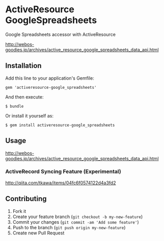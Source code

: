 # ActiveResource GoogleSpreadsheets

Google Spreadsheets accessor with ActiveResource

http://webos-goodies.jp/archives/active_resource_google_spreadsheets_data_api.html

## Installation

Add this line to your application's Gemfile:

    gem 'activeresource-google_spreadsheets'

And then execute:

    $ bundle

Or install it yourself as:

    $ gem install activeresource-google_spreadsheets

## Usage

http://webos-goodies.jp/archives/active_resource_google_spreadsheets_data_api.html

### ActiveRecord Syncing Feature (Experimental)

http://qiita.com/tkawa/items/04fc6f0574122d4a3fd2

## Contributing

1. Fork it
2. Create your feature branch (`git checkout -b my-new-feature`)
3. Commit your changes (`git commit -am 'Add some feature'`)
4. Push to the branch (`git push origin my-new-feature`)
5. Create new Pull Request
